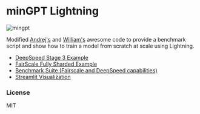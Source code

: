 # minGPT Lightning

![mingpt](mingpt.jpg)

Modified [Andrej's](https://github.com/karpathy/minGPT) and [William's](https://github.com/williamFalcon/minGPT) awesome code to provide a benchmark script and show how to train a model from scratch at scale using Lightning.

- [DeepSpeed Stage 3 Example](https://github.com/SeanNaren/minGPT/tree/deepspeed)
- [FairScale Fully Sharded Example](https://github.com/SeanNaren/minGPT/tree/fairscale)
- [Benchmark Suite (Fairscale and DeepSpeed capabilities)](https://github.com/SeanNaren/minGPT/tree/benchmark)
- [Streamlit Visualization](https://github.com/SeanNaren/minGPT/tree/streamlit)

### License

MIT
